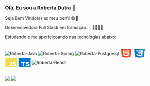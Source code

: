 ### Olá, Eu sou a Roberta Dutra 🙋

Seja Bem Vindo(a) ao meu perfil 😄👋

Desenvolvedora Full Stack em formação.... 🧰👷‍🛠️🚧

Estudando e me aperfeiçoando nas tecnologias abaixo:

<div style="display: inline_block"><br>
  <img align="center" alt="Roberta-Java" height="60" width="50" src="https://cdn.jsdelivr.net/gh/devicons/devicon/icons/java/java-original-wordmark.svg">
  <img align="center" alt="Roberta-Spring" height="60" width="50" src="https://cdn.jsdelivr.net/gh/devicons/devicon/icons/spring/spring-original-wordmark.svg">
  <img align="center" alt="Roberta-Postgresql" height="60" width="50" src="https://cdn.jsdelivr.net/gh/devicons/devicon/icons/postgresql/postgresql-original-wordmark.svg">
  <img align="center" alt="Roberta-HTML" height="30" width="40" src="https://raw.githubusercontent.com/devicons/devicon/master/icons/html5/html5-original.svg">
  <img align="center" alt="Roberta-CSS" height="30" width="40" src="https://raw.githubusercontent.com/devicons/devicon/master/icons/css3/css3-original.svg">
  <img align="center" alt="Roberta-Js" height="30" width="40" src="https://raw.githubusercontent.com/devicons/devicon/master/icons/javascript/javascript-plain.svg">
  <img align="center" alt="Roberta-Ts" height="30" width="40" src="https://raw.githubusercontent.com/devicons/devicon/master/icons/typescript/typescript-plain.svg">
  <img align="center" alt="Roberta-React" height="30" width="40" src="https://cdn.jsdelivr.net/gh/devicons/devicon/icons/angularjs/angularjs-original.svg"> 
  
</div>
  
  ## 
 
<div>     	  
  <a href = "mailto:roberta.duttra@gmail.com"><img src="https://img.shields.io/badge/-Gmail-%23333?style=for-the-badge&logo=gmail&logoColor=white" target="_blank"></a>
  <a href="https://www.linkedin.com/in/robertaduttra" target="_blank"><img src="https://img.shields.io/badge/-LinkedIn-%230077B5?style=for-the-badge&logo=linkedin&logoColor=white" target="_blank"></a> 
  
</div>


